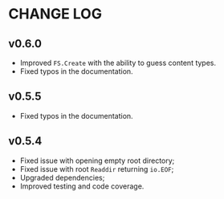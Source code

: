 # CHANGE LOG

## v0.6.0

- Improved `FS.Create` with the ability to guess content types.
- Fixed typos in the documentation.

## v0.5.5

- Fixed typos in the documentation.

## v0.5.4

- Fixed issue with opening empty root directory;
- Fixed issue with root `Readdir` returning `io.EOF`;
- Upgraded dependencies;
- Improved testing and code coverage.
